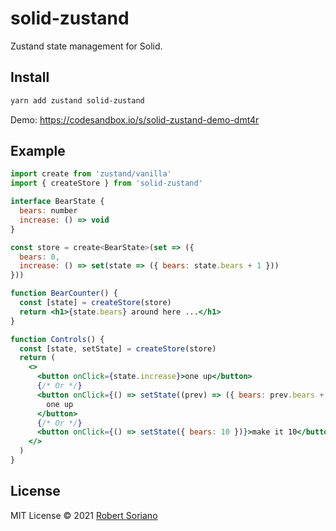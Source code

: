# solid-zustand

Zustand state management for Solid.

## Install

```sh
yarn add zustand solid-zustand
```

Demo: https://codesandbox.io/s/solid-zustand-demo-dmt4r

## Example

```jsx
import create from 'zustand/vanilla'
import { createStore } from 'solid-zustand'

interface BearState {
  bears: number
  increase: () => void
}

const store = create<BearState>(set => ({
  bears: 0,
  increase: () => set(state => ({ bears: state.bears + 1 }))
}))

function BearCounter() {
  const [state] = createStore(store)
  return <h1>{state.bears} around here ...</h1>
}

function Controls() {
  const [state, setState] = createStore(store)
  return (
    <>
      <button onClick={state.increase}>one up</button>
      {/* Or */}
      <button onClick={() => setState((prev) => ({ bears: prev.bears + 1 }))}>
        one up
      </button>
      {/* Or */}
      <button onClick={() => setState({ bears: 10 })}>make it 10</button>
    </>
  )
}
```

## License

MIT License © 2021 [Robert Soriano](https://github.com/wobsoriano)